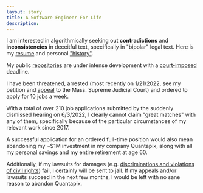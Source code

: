 ```yaml
---
layout: story
title: A Software Engineer For Life
description: 
---
```


I am interested in algorithmically seeking out **contradictions** and **inconsistencies** in deceitful text, specifically in "bipolar" legal text. Here is my [resume](/resume.pdf) and personal ["history"](/history.pdf).

My public [repositories](https://github.com/quantapix) are under intense development with a [court-imposed](https://femfas.net/routine/d22_06_02/) deadline.

I have been threatened, arrested (most recently on 1/21/2022, see my petition and [appeal](https://femfas.net/rights/d22_04_08/) to the Mass. Supreme Judicial Court) and ordered to apply for 10 jobs a week.

With a total of over 210 job applications submitted by the suddenly dismissed hearing on 6/3/2022, I clearly cannot claim "great matches" with any of them, specifically because of the particular circumstances of my relevant work since 2017.

A successful application for an ordered full-time position would also mean abandoning my ~$1M investment in my company Quantapix, along with all my personal savings and my entire retirement at age 60.

Additionally, if my lawsuits for damages (e.g. [discriminations and violations of civil rights](https://femfas.net/rights/d21_12_01/)) fail, I certainly will be sent to jail. If my appeals and/or lawsuits succeed in the next few months, I would be left with no sane reason to abandon Quantapix.
